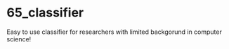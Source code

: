 # 65_classifier
Easy to use classifier for researchers with limited backgorund in computer science!
